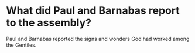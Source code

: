# What did Paul and Barnabas report to the assembly?

Paul and Barnabas reported the signs and wonders God had worked among the Gentiles.
